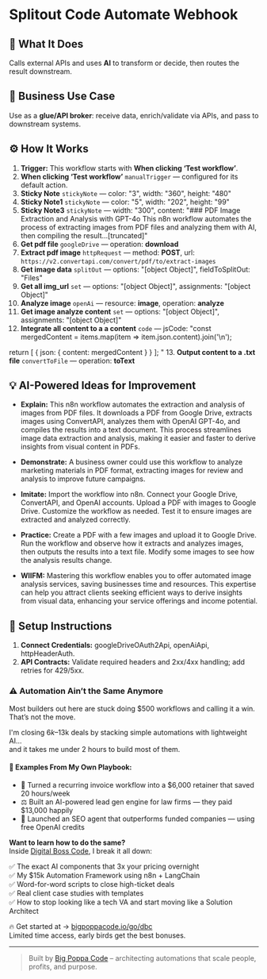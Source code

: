 # Splitout Code Automate Webhook
## 🚀 What It Does
Calls external APIs and uses **AI** to transform or decide, then routes the result downstream.

## 💼 Business Use Case
Use as a **glue/API broker**: receive data, enrich/validate via APIs, and pass to downstream systems.

## ⚙️ How It Works
1. **Trigger:** This workflow starts with **When clicking ‘Test workflow’**.
2. **When clicking ‘Test workflow’** `manualTrigger` — configured for its default action.
3. **Sticky Note** `stickyNote` — color: "3", width: "360", height: "480"
4. **Sticky Note1** `stickyNote` — color: "5", width: "202", height: "99"
5. **Sticky Note3** `stickyNote` — width: "300", content: "### PDF Image Extraction and Analysis  with GPT-4o
This n8n workflow automates the process of extracting images from PDF files and analyzing them with AI, then compiling the result…[truncated]"
6. **Get pdf file** `googleDrive` — operation: **download**
7. **Extract pdf image** `httpRequest` — method: **POST**, url: `https://v2.convertapi.com/convert/pdf/to/extract-images`
8. **Get image data** `splitOut` — options: "[object Object]", fieldToSplitOut: "Files"
9. **Get all img_url** `set` — options: "[object Object]", assignments: "[object Object]"
10. **Analyze image** `openAi` — resource: **image**, operation: **analyze**
11. **Get image analyze content** `set` — options: "[object Object]", assignments: "[object Object]"
12. **Integrate all content to a a content** `code` — jsCode: "const mergedContent = items.map(item => item.json.content).join('\n');

return [
  {
    json: {
      content: mergedContent
    }
  }
];
"
13. **Output content to a .txt file** `convertToFile` — operation: **toText**

## 💡 AI-Powered Ideas for Improvement
- **Explain:** This n8n workflow automates the extraction and analysis of images from PDF files. It downloads a PDF from Google Drive, extracts images using ConvertAPI, analyzes them with OpenAI GPT-4o, and compiles the results into a text document. This process streamlines image data extraction and analysis, making it easier and faster to derive insights from visual content in PDFs.

- **Demonstrate:** A business owner could use this workflow to analyze marketing materials in PDF format, extracting images for review and analysis to improve future campaigns.

- **Imitate:** Import the workflow into n8n. Connect your Google Drive, ConvertAPI, and OpenAI accounts. Upload a PDF with images to Google Drive. Customize the workflow as needed. Test it to ensure images are extracted and analyzed correctly.

- **Practice:** Create a PDF with a few images and upload it to Google Drive. Run the workflow and observe how it extracts and analyzes images, then outputs the results into a text file. Modify some images to see how the analysis results change.

- **WIIFM:** Mastering this workflow enables you to offer automated image analysis services, saving businesses time and resources. This expertise can help you attract clients seeking efficient ways to derive insights from visual data, enhancing your service offerings and income potential.

## 🔧 Setup Instructions
1. **Connect Credentials:** googleDriveOAuth2Api, openAiApi, httpHeaderAuth.
2. **API Contracts:** Validate required headers and 2xx/4xx handling; add retries for 429/5xx.

### ⚠️ Automation Ain’t the Same Anymore

Most builders out here are stuck doing $500 workflows and calling it a win.  
That’s not the move.  

I'm closing $6k–$13k deals by stacking simple automations with lightweight AI...  
and it takes me under 2 hours to build most of them.

#### 🧠 Examples From My Own Playbook:
- 🔁 Turned a recurring invoice workflow into a $6,000 retainer that saved 20 hours/week  
- ⚖️ Built an AI-powered lead gen engine for law firms — they paid $13,000 happily  
- 🚀 Launched an SEO agent that outperforms funded companies — using free OpenAI credits  

**Want to learn how to do the same?**  
Inside [Digital Boss Code](https://bigpoppacode.io/go/dbc), I break it all down:

✅ The exact AI components that 3x your pricing overnight  
✅ My $15k Automation Framework using n8n + LangChain  
✅ Word-for-word scripts to close high-ticket deals  
✅ Real client case studies with templates  
✅ How to stop looking like a tech VA and start moving like a Solution Architect  

🔥 Get started at → [bigpoppacode.io/go/dbc](https://bigpoppacode.io/go/dbc)  
Limited time access, early birds get the best bonuses.

---
> Built by [Big Poppa Code](https://bigpoppacode.io) – architecting automations that scale people, profits, and purpose.
